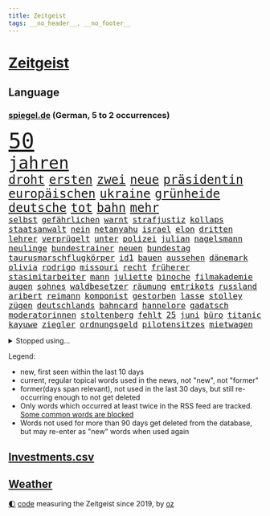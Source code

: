 ```yaml
---
title: Zeitgeist
tags: __no_header__, __no_footer__
---
```


# [Zeitgeist](https://oliz.io/zeitgeist/)

## Language

<h3><a href="https://www.spiegel.de" target="_blank">spiegel.de</a> (German, 5 to 2 occurrences)</h3>
<p style="font-family:monospace">
<span style="font-size:32pt"><a href="news_links.html#50" class="current">50</a></span>
<br>
<span style="font-size:25pt"><a href="news_links.html#jahren" class="current">jahren</a></span>
<br>
<span style="font-size:18pt"><a href="news_links.html#droht" class="current">droht</a></span>
<span style="font-size:18pt"><a href="news_links.html#ersten" class="current">ersten</a></span>
<span style="font-size:18pt"><a href="news_links.html#zwei" class="current">zwei</a></span>
<span style="font-size:18pt"><a href="news_links.html#neue" class="current">neue</a></span>
<span style="font-size:18pt"><a href="news_links.html#präsidentin" class="current">präsidentin</a></span>
<span style="font-size:18pt"><a href="news_links.html#europäischen" class="current">europäischen</a></span>
<span style="font-size:18pt"><a href="news_links.html#ukraine" class="current">ukraine</a></span>
<span style="font-size:18pt"><a href="news_links.html#grünheide" class="current">grünheide</a></span>
<span style="font-size:18pt"><a href="news_links.html#deutsche" class="current">deutsche</a></span>
<span style="font-size:18pt"><a href="news_links.html#tot" class="current">tot</a></span>
<span style="font-size:18pt"><a href="news_links.html#bahn" class="current">bahn</a></span>
<span style="font-size:18pt"><a href="news_links.html#mehr" class="current">mehr</a></span>
<br>
<span style="font-size:12pt"><a href="news_links.html#selbst" class="current">selbst</a></span>
<span style="font-size:12pt"><a href="news_links.html#gefährlichen" class="current">gefährlichen</a></span>
<span style="font-size:12pt"><a href="news_links.html#warnt" class="current">warnt</a></span>
<span style="font-size:12pt"><a href="news_links.html#strafjustiz" class="new">strafjustiz</a></span>
<span style="font-size:12pt"><a href="news_links.html#kollaps" class="current">kollaps</a></span>
<span style="font-size:12pt"><a href="news_links.html#staatsanwalt" class="current">staatsanwalt</a></span>
<span style="font-size:12pt"><a href="news_links.html#nein" class="current">nein</a></span>
<span style="font-size:12pt"><a href="news_links.html#netanyahu" class="current">netanyahu</a></span>
<span style="font-size:12pt"><a href="news_links.html#israel" class="current">israel</a></span>
<span style="font-size:12pt"><a href="news_links.html#elon" class="current">elon</a></span>
<span style="font-size:12pt"><a href="news_links.html#dritten" class="current">dritten</a></span>
<span style="font-size:12pt"><a href="news_links.html#lehrer" class="current">lehrer</a></span>
<span style="font-size:12pt"><a href="news_links.html#verprügelt" class="current">verprügelt</a></span>
<span style="font-size:12pt"><a href="news_links.html#unter" class="current">unter</a></span>
<span style="font-size:12pt"><a href="news_links.html#polizei" class="current">polizei</a></span>
<span style="font-size:12pt"><a href="news_links.html#julian" class="current">julian</a></span>
<span style="font-size:12pt"><a href="news_links.html#nagelsmann" class="current">nagelsmann</a></span>
<span style="font-size:12pt"><a href="news_links.html#neulinge" class="new">neulinge</a></span>
<span style="font-size:12pt"><a href="news_links.html#bundestrainer" class="current">bundestrainer</a></span>
<span style="font-size:12pt"><a href="news_links.html#neuen" class="current">neuen</a></span>
<span style="font-size:12pt"><a href="news_links.html#bundestag" class="current">bundestag</a></span>
<span style="font-size:12pt"><a href="news_links.html#taurusmarschflugkörper" class="current">taurusmarschflugkörper</a></span>
<span style="font-size:12pt"><a href="news_links.html#id1" class="new">id1</a></span>
<span style="font-size:12pt"><a href="news_links.html#bauen" class="current">bauen</a></span>
<span style="font-size:12pt"><a href="news_links.html#aussehen" class="current">aussehen</a></span>
<span style="font-size:12pt"><a href="news_links.html#dänemark" class="current">dänemark</a></span>
<span style="font-size:12pt"><a href="news_links.html#olivia" class="current">olivia</a></span>
<span style="font-size:12pt"><a href="news_links.html#rodrigo" class="current">rodrigo</a></span>
<span style="font-size:12pt"><a href="news_links.html#missouri" class="current">missouri</a></span>
<span style="font-size:12pt"><a href="news_links.html#recht" class="current">recht</a></span>
<span style="font-size:12pt"><a href="news_links.html#früherer" class="current">früherer</a></span>
<span style="font-size:12pt"><a href="news_links.html#stasimitarbeiter" class="new">stasimitarbeiter</a></span>
<span style="font-size:12pt"><a href="news_links.html#mann" class="current">mann</a></span>
<span style="font-size:12pt"><a href="news_links.html#juliette" class="new">juliette</a></span>
<span style="font-size:12pt"><a href="news_links.html#binoche" class="new">binoche</a></span>
<span style="font-size:12pt"><a href="news_links.html#filmakademie" class="new">filmakademie</a></span>
<span style="font-size:12pt"><a href="news_links.html#augen" class="current">augen</a></span>
<span style="font-size:12pt"><a href="news_links.html#sohnes" class="current">sohnes</a></span>
<span style="font-size:12pt"><a href="news_links.html#waldbesetzer" class="new">waldbesetzer</a></span>
<span style="font-size:12pt"><a href="news_links.html#räumung" class="current">räumung</a></span>
<span style="font-size:12pt"><a href="news_links.html#emtrikots" class="new">emtrikots</a></span>
<span style="font-size:12pt"><a href="news_links.html#russland" class="current">russland</a></span>
<span style="font-size:12pt"><a href="news_links.html#aribert" class="new">aribert</a></span>
<span style="font-size:12pt"><a href="news_links.html#reimann" class="current">reimann</a></span>
<span style="font-size:12pt"><a href="news_links.html#komponist" class="current">komponist</a></span>
<span style="font-size:12pt"><a href="news_links.html#gestorben" class="current">gestorben</a></span>
<span style="font-size:12pt"><a href="news_links.html#lasse" class="new">lasse</a></span>
<span style="font-size:12pt"><a href="news_links.html#stolley" class="new">stolley</a></span>
<span style="font-size:12pt"><a href="news_links.html#zügen" class="current">zügen</a></span>
<span style="font-size:12pt"><a href="news_links.html#deutschlands" class="current">deutschlands</a></span>
<span style="font-size:12pt"><a href="news_links.html#bahncard" class="current">bahncard</a></span>
<span style="font-size:12pt"><a href="news_links.html#hannelore" class="new">hannelore</a></span>
<span style="font-size:12pt"><a href="news_links.html#gadatsch" class="new">gadatsch</a></span>
<span style="font-size:12pt"><a href="news_links.html#moderatorinnen" class="new">moderatorinnen</a></span>
<span style="font-size:12pt"><a href="news_links.html#stoltenberg" class="current">stoltenberg</a></span>
<span style="font-size:12pt"><a href="news_links.html#fehlt" class="current">fehlt</a></span>
<span style="font-size:12pt"><a href="news_links.html#25" class="current">25</a></span>
<span style="font-size:12pt"><a href="news_links.html#juni" class="current">juni</a></span>
<span style="font-size:12pt"><a href="news_links.html#büro" class="current">büro</a></span>
<span style="font-size:12pt"><a href="news_links.html#titanic" class="new">titanic</a></span>
<span style="font-size:12pt"><a href="news_links.html#kayuwe" class="new">kayuwe</a></span>
<span style="font-size:12pt"><a href="news_links.html#ziegler" class="new">ziegler</a></span>
<span style="font-size:12pt"><a href="news_links.html#ordnungsgeld" class="new">ordnungsgeld</a></span>
<span style="font-size:12pt"><a href="news_links.html#pilotensitzes" class="new">pilotensitzes</a></span>
<span style="font-size:12pt"><a href="news_links.html#mietwagen" class="new">mietwagen</a></span>
</p>
<details>
<summary>Stopped using...</summary>
<p class="former" style="font-size:12pt">
lebensmittel(1239) steigenden(1239) usaußenminister(1239) energiewende(1238) entdeckte(1238) hinweisen(1238) körper(1238) chelsea(1237) frühen(1237) richterin(1237) beschließt(1236) depressionen(1236) einstieg(1236) juden(1236) künftigen(1236) meldete(1236) versprach(1236) wünschen(1236) eindruck(1235) eng(1235) kämpfte(1235) mittelmeer(1235) obama(1235) senken(1235) sieger(1235) tiefe(1235) gastgeber(1234) katastrophe(1234) kurzem(1234) mahnt(1234) moderne(1234) anderes(1233) becker(1233) benzin(1233) bestreitet(1233) brief(1233) facebook(1233) lust(1233) manchen(1233) privaten(1233) verlierer(1233) überlebte(1233) befürchten(1232) kabinett(1232) kraft(1232) märchen(1232) schadet(1232) sinken(1232) weitergeht(1232) wettbewerb(1232) zahlung(1232) zustand(1232) digitalisierung(1231) folgte(1231) klimaneutral(1231) landtag(1231) legendären(1231) präsentieren(1231) präsentiert(1231) untersuchungen(1231) konzerne(1230) kämpfer(1230) leichter(1230) polens(1230) rand(1230) verlängern(1230) befreien(1229) enthüllt(1229) ersetzen(1229) großbritanniens(1229) kölner(1229) leitet(1229) oberbürgermeister(1229) verhindert(1229) warschau(1229) ermitteln(1228) klingt(1228) stich(1228) berichterstattung(1227) eingesetzt(1227) stammt(1227) verlängerung(1227) nerven(1226) opfern(1226) rainer(1226) härter(1225) weite(1225) bestimmt(1224) hans(1224) italienischen(1224) meinem(1224) drastischen(1223) erlitt(1223) glücklich(1223) irak(1223) pflanzen(1223) umsatz(1223) bekamen(1222) endspiel(1222) erneuten(1222) gesetze(1222) tausenden(1222) verfehlt(1222) verteidigen(1222) haushalte(1221) bundesstaat(1219) tiefen(1217) 23(1216) aktivistin(1215) nachgewiesen(1213) erschießt(1211) führenden(1211) müsste(1211) ökonomen(1211) königin(1209) heftigen(1207) spitzenreiter(1207) rang(1206) karten(1205) abhängig(1203) stress(1203) niedrig(1201) whatsapp(1201) grüner(1190) herausforderungen(1190) blinken(1176) maschinen(1162) ausweg(1159) orte(1075) unis(1049) banken(1038) gestanden(1014) tennisstar(1001) zentralbank(977) lebensmitteln(971) zugestimmt(953) vegas(947) erscheint(937) kuriose(933) kameras(932) entlastung(924) king(909) hoffenheim(904) fifa(899) irritiert(893) vorfeld(882) großbank(875) ice(871) krankenkassen(868) wichtiges(863) studenten(853) betrüger(838) gletscher(836) tradition(822) guterres(816) brennt(809) diskussionen(808) beschossen(807) lehrerinnen(805) bat(786) heikel(783) desto(769) expremier(769) afrikanischen(757) verspätungen(739) gestärkt(729) beschuss(724) hochschule(711) austausch(710) ungewiss(703) starkes(700) prominenter(694) kalt(693) recherchen(664) export(661) dahin(660) sinne(643) tiefer(636) gegenzug(621) veröffentlichen(619) 86(615) finde(610) bekämpft(604) 16jähriger(603) namens(601) erdbeben(600) erlegen(595) vernichtet(591) chinesen(585) antony(583) toilette(580) dach(579) schlimmeres(572) island(571) 89(565) hoffnungsträger(564) disney(563) aufmerksam(562) strenge(557) einladung(555) herunter(551) träumt(546) fische(544) boni(543) missverständnis(542) atlantik(541) zutritt(541) aufholjagd(524) härtesten(500) aktivist(498) rückstand(497) ernennt(485) todesstrafe(484) leere(481) verehrt(478) fängt(474) misstrauen(474) gleise(472) kritisierten(470) umso(470) credit(467) suisse(467) bedienen(466) gesprengt(466) jüdische(464) stimmten(459) überlebende(454) beunruhigt(451) fotograf(451) game(451) abschiebungen(449) flogen(447) strafanzeige(442) jahresbeginn(441) marcel(441) getränke(438) trauern(436) kieler(435) sprint(433) überstanden(433) lockt(427) aggressiv(421) zehnte(419) lebensgefahr(418) fassen(415) sorgten(409) dieb(407) flaschen(403) marode(402) kommender(400) befasst(398) metropolen(396) menschlichen(394) erneuter(393) jubelt(393) 5000(389) highlight(388) ausgerufen(386) freiwillige(384) insekten(381) läufer(381) lauf(379) beantwortet(377) panik(374) wahlsieger(374) dfbpokal(373) dicht(373) alonso(368) brauche(368) grafiken(368) uhren(368) nordirland(367) befreiungsschlag(364) menschliche(363) aufträge(360) lieferte(360) ausweitung(359) geklaut(359) stürme(356) ankommen(352) protestaktion(344) bezieht(343) dominieren(343) erfolgen(343) südwesten(342) unterzeichnet(342) bier(341) rebellion(341) regulierung(341) wanderer(340) bahnreisende(339) genaue(338) mutterkonzern(338) sommerspielen(338) kleinkind(337) tatwaffe(336) zittern(336) gegenwind(333) glas(332) imran(330) khan(330) veränderungen(328) wiedergewählt(328) geknackt(327) ubs(325) lobte(323) gekürt(321) mädchens(321) 13jährige(320) boomt(320) verschiedener(320) geisel(319) gemälde(319) rahmen(318) übergriff(317) bekämpfung(316) bar(315) amtsinhaber(312) beine(308) mainzer(307) massenhaft(307) fühle(305) arbeiter(304) belgische(301) existiert(301) kern(300) ikone(298) yoga(297) kuba(296) supreme(296) etablierten(292) evakuierung(292) funk(291) branchenverband(288) radikalisierung(287) waldbränden(287) institute(286) regierungen(286) schlägerei(286) schönsten(286) lüneburg(284) raisi(284) strompreise(284) kredite(283) massen(283) prognostiziert(283) unogeneralsekretär(283) brad(282) florenz(282) motto(281) verwechselt(281) gegenschlag(280) anschlägen(279) drang(279) alben(278) zeitungen(276) infolge(275) mobilität(273) verweis(272) blicke(269) luftangriffen(268) rocky(268) helden(266) dietmar(265) kronprinz(260) unterschied(260) verrückt(256) lindemann(255) missstände(255) model(254) rampenlicht(253) aufgetreten(252) potenziell(252) bunter(251) durchgreifen(248) rechtsextremer(248) gespült(247) lieb(247) stellvertretende(247) tatverdächtig(245) trauma(245) systeme(244) quellen(243) versammlung(243) toronto(242) weltberühmt(242) telefon(241) beeinträchtigungen(240) abends(239) fällig(239) präsidentenwahl(239) händen(238) jemanden(238) ozean(238) bartsch(236) eindringen(236) gentechnik(236) nachhaltige(235) verdankt(229) erderwärmung(228) sicheren(225) aufatmen(224) thrones(224) zweitgrößten(224) selbstbewusst(223) m(222) palästinensische(221) vorort(221) aufräumen(219) brandmauer(218) militärisch(215) streichung(215) lagen(214) varianten(214) aushalten(213) milliardenschweres(213) bemerkenswert(211) geleistet(209) himmelskörper(209) ergebnissen(208) juristin(208) unsicherheit(208) emden(207) angabe(205) libyschen(205) albtraum(204) lady(203) podium(203) betriebe(202) rätselt(202) signale(202) abgeschnitten(201) kipppunkt(200) metern(200) antónio(198) kapitol(198) schrecklichen(198) seltener(198) winde(198) bestens(196) frachtschiffe(194) prägen(194) eingeschlossen(193) künstlerinnen(193) patientin(192) ratingagentur(192) dauerte(191) hausarrest(191) uber(191) verglichen(191) eigentor(190) rassismusvorwürfe(190) schild(190) vorgesetzte(190) tankstelle(188) hartes(187) xabi(187) überwacht(187) geladen(186) judenhass(186) milizen(186) tänzer(186) 53(185) organisierten(185) hebel(184) posts(184) roter(184) express(183) 03(182) böen(182) abstiegskampf(181) ansage(181) pannen(181) exfreundin(180) momente(180) hisbollah(179) eiffelturm(178) kontrollverlust(178) verübt(176) disziplin(175) arena(174) ködern(174) usbundesstaaten(174) zeitschrift(174) hühner(172) total(172) gleicht(170) jugendorganisation(170) indiz(169) populäre(169) usbotschaft(169) würzburg(169) 99(165) antisemitischen(165) morgenstunden(165) bars(164) bekanntwerden(163) bezahlbare(163) vettel(163) erinnerungskultur(162) gelesen(162) süddeutsche(162) 12000(161) ausgangssperre(161) verheerende(161) wankt(161) chile(160) gegenschlägen(160) manila(160) nszeit(159) ständige(159) gebohrt(158) 133(157) gearbeitet(157) kräftiger(157) jean(156) turner(156) 1981(155) time(155) 76(154) belästigt(154) harsche(154) absoluten(153) organisatoren(153) kurdische(152) veranlasst(152) verbracht(152) antisemitischer(151) verliebt(150) ausbruch(149) geiselnehmer(149) königshaus(148) proben(148) ostukraine(147) übernahm(147) erkältung(146) untermauert(146) bay(145) fallende(145) gesundheitssystem(145) uskongress(145) palästina(144) blätter(142) pflegekräfte(142) bowl(141) harren(141) milieu(141) nationalsozialisten(141) unbewohnbar(141) asteroiden(140) brandstifter(140) extinction(140) lahmgelegt(140) produktionsfirma(140) bundesinnenministerium(139) euebene(139) juristen(139) knappen(139) nassen(139) nflstar(139) pflegte(139) eugelder(138) gelitten(138) 90jährige(136) abzugeben(136) husten(136) lebensgefährten(136) schienennetz(136) kritischen(135) mächtiger(135) goetheinstitut(134) tsg(134) ausrutscher(133) delfine(133) garage(133) radikaler(132) first(130) schuster(130) ukrainehilfen(130) dienstälteste(129) feiertage(129) genötigt(129) vielfältig(129) wachsender(129) verärgern(127) betrugsprozess(126) berechtigt(125) butler(125) verordnet(125) versuchtem(125) wagenknechtpartei(125) anhaltenden(124) hakt(124) narzissten(124) ortschaften(124) vorindustriellen(124) großzügigen(123) monarchie(122) unterscheidet(122) vernichten(122) belit(121) europameisterschaft(121) huber(121) israelisches(121) onay(121) schwaben(120) vage(120) überwältigt(120) hamasgeiseln(119) köstliche(119) schuf(119) steuerte(119) bekennen(118) süddeutschen(118) zärtlichkeit(118) altbundeskanzler(117) etablieren(116) spiegelredakteurin(116) umgebaut(116) rückgängig(115) unochef(115) einführung(114) bekomme(113) tabellenplatz(113) armeechef(112) autobiografie(112) positioniert(112) anklagen(111) schacht(111) tony(111) flächenbrand(110) holger(110) parlamentarier(110) rune(110) universitäten(109) anerkennen(108) hagelte(108) krisenstimmung(108) einseitige(107) immunsystem(107) oberhalb(107) persönlichkeiten(107) uskampfjets(107) ernsthafte(106) feststehen(106) gegentore(106) kap(106) identitäre(105) raptors(105) halbmond(104) lufthansatochter(104) verdreifacht(104) abzuschaffen(103) andrzej(103) bakterium(103) duda(103) ukrainehilfe(103) zusätzliches(103) führungskräften(102) militärhilfen(102) einmalig(101) informierte(101) rechtliche(101) usschauspieler(101) proiranische(100) redaktion(100) anreize(99) fortuna(99) hamasterrorangriff(99) ware(99) aussetzen(98) bagdad(98) bewertung(98) arbeitnehmern(97) erkämpfte(97) gehasst(97) härtetest(97) markige(97) rückte(97) veränderung(97) zündende(97) ausländer(96) erwünscht(96) netzbetreiber(96) topspieler(96) wachsamkeit(96) eigenem(94) festen(94) rechtlich(94) twenty4tim(94) 37jährige(93) 700000(93) religiöser(93) antisemitisch(92) erich(92) favoritin(92) schuldenregeln(92) staatsoberhaupt(92) afdnachwuchs(91) bombardiert(91) dienstleister(91) geräten(91) investments(91) rechtsextremistisch(91) definition(90) hackergruppe(90) steckten(90) wett(90) 2012(89) entschädigungen(89) geschenkt(89) gießen(89) lava(89) lugner(89) opernball(89) ruandaabschiebungen(89) tatorten(89) todesschützen(89) vernebeln(89) schnappte(88) fantastisch(87) gebärmutterhalskrebs(87) islamische(87) liberia(87) rahmenbedingungen(87) vermehren(87) geliebt(86) suchten(86) gallen(85) musikpreis(85) slalom(85) ungeschlagen(85) verwaltungsgericht(85) aufzuarbeiten(84) ausgesperrt(84) eisbaden(84) ilona(84) kinofilm(84) philosophin(84) regionalbahn(84) rekordsieger(84) toleranz(84) verstaatlichung(84) abgewickelt(83) bankenaufsicht(83) eiskalten(83) revolutionieren(83) states(83) waldsee(83) zweikampf(83) ausverkauft(82) kamele(82) klugen(82) regenwald(82) unattraktiver(82) unbeschadet(82) warnsignal(82) überschaubar(82) brisante(81) einsetzenden(81) fußballklub(81) klimafreundlicher(81) projekten(81) reichweite(81) zuschauen(81) exprofi(80) geiselbefreiung(80) haushaltsurteil(80) argentinischen(79) argument(79) belfast(79) dr(79) ernsthaft(79) käse(79) rentnerinnen(79) armin(78) etat(78) kirchenoberhaupt(78) riesen(78) tormaschine(78) 18jährige(77) atomrakete(77) galeria(77) gebilligt(77) karstadt(77) lieferkettengesetzes(77) todolisten(77) virtuellen(77) vorstellungen(77) anschauen(76) bushido(76) shishabranche(76) verschüttet(76) bauzeit(75) brauchten(75) dänemarks(75) klimaschutzmaßnahmen(75) reformpaket(75) schlafende(75) 30jährige(74) kaufhof(74) konsumiert(74) mileis(74) verhandlungsführer(74) verstärker(74) diensthandys(73) kahlschlag(73) leise(73) miele(73) mindestlohn(73) schleswigholsteinischen(73) ausgedacht(72) größe(72) justine(72) niro(72) raschen(72) 125(71) agentur(71) brett(71) derartige(71) himalaya(71) jahrhundertfigur(71) strompreisen(71) stuttgarter(71) 1977(70) finanz(70) konservativer(70) lernt(70) montana(70) schulz(70) schwarm(70) betracht(69) buckinghampalast(69) dynamik(69) gesamtweltcup(69) kulturinstitutionen(69) schlimme(69) vereidigt(69) angefochten(68) bahnchef(68) dithmarschen(68) spielplan(68) zurückgehen(68) aufschub(67) billie(67) cybertrucks(67) fußballstadien(67) japans(67) koffer(67) schönberger(67) sehnen(67) zunehmen(67) 93(66) büste(66) fallstricke(66) größtem(66) lockerungen(66) station(66) sängerinnen(66) trio(66) kreditwürdigkeit(65) schuldigen(65) ankläger(64) beigelegt(64) berüchtigt(64) cherson(64) debbie(64) guru(64) heimischen(64) reedereien(64) sprengstoff(64) termine(64) umstrittenes(64) 60jähriger(63) autokraten(63) drohschreiben(63) eingefrorenem(63) importe(63) saluschny(63) staatssekretär(63) unipräsidentin(63) antrieb(62) ausstände(62) bundestagsmandat(62) gigantisch(62) nachgerechnet(62) oma(62) verspätete(62) 225(61) fdpfraktionschef(61) mächtig(61) stürmt(61) tödlichste(61) beißen(60) bonuszahlungen(60) kaili(60) kerzen(60) landsberg(60) petersdom(60) usstreitkräfte(60) walerij(60) 44jährige(59) aktiviert(59) australian(59) bundestagsvizepräsidentin(59) diesjährige(59) legendär(59) zunehmende(59) eingelenkt(58) küstenwächter(58) omas(58) vierter(58) ac/dc(57) church(57) eruption(57) seuchen(57) ballistische(56) billigangeboten(56) dan(56) indisches(56) kleidervorschriften(56) köstlich(56) schwerste(56) shoppingapp(56) socialmediapost(56) weißer(56) erledigt(55) investors(55) it's(55) löchern(55) masterplan(55) schwert(55) 80000(54) aktenaffäre(54) diversen(54) dreyer(54) druckwelle(54) könige(54) shishatabak(54) stehende(54) treuhandverwaltung(54) wirtschaftsbeziehungen(54) angezweifelt(53) beau(53) buchtipps(53) huthiangriffe(53) entzündet(52) keineswegs(52) militärbündnis(52) niedergelegt(52) regionalmacht(52) seeler(52) spiegelsportredaktion(52) teilwiederholung(52) therapien(52) effektiv(51) hektar(51) prag(51) bayernstar(50) best(50) neujahr(50) asylanträge(49) bisheriger(49) kaufinteressenten(49) pforzheim(49) spiegelkorrespondentin(49) spielunterbrechung(49) zentralbankchefin(49) abebben(48) beliebteste(48) biontech(48) elfenbeinküste(48) landkarte(48) leiten(48) nussbaum(48) parlamentsausschuss(48) raketenstarts(48) tanzte(48) 22jähriger(47) basketballlegende(47) gebrauch(47) geschädigten(47) jemenitischen(47) pornografie(47) äußersten(47) begegnen(46) berufungsgericht(46) bundesgericht(46) niederlagenserie(46) wright(46) 1980(45) absatz(45) abwarten(45) feiere(45) indische(45) pleitewelle(45) russlandsanktionen(45) carlson(44) fu(44) rekordniveau(44) schieben(44) soziologin(44) tucker(44) alfons(43) einstellungen(43) schuhbeck(43) terrorverdächtige(43) umweltbundesamt(43) zander(43) cards(42) offizieller(42) spacey(42) vorteile(42) angepasst(41) kartoffeln(41) niemals(41) unistadt(41) anlässlich(40) einkaufszentren(40) liebling(40) mona(40) schmuggler(40) sonderermittler(40) topfavorit(40) wüten(40) bergsteiger(39) gesamtklassements(39) geschmiert(39) geweckt(39) ifw(39) kaufhauskette(39) oregon(39) raubüberfälle(39) triumphieren(39) versammeln(39) cdu/csu(38) machtwort(38) märchenhafte(38) spdmann(38) vorsorglich(38) wegfall(38) priscilla(37) regalen(37) sicherheitsapparat(37) motivierten(36) regierungsarbeit(36) wahlkampfrede(36) wilder(36) autoritär(35) einzel(35) fernhalten(35) gurken(35) hype(35) polizeibeamter(35) spiegelnewsletter(35) wahlbetrugs(35) breiten(34) humboldtuniversität(34) neuerdings(34) attal(33) baltimore(33) biathlonteam(33) inspektionen(33) jahresanfang(33) lippen(33) michelle(33) populärste(33) sbu(33) täters(33) zeitzeugen(33) zurückzukehren(33) arbeitsministerium(32) darknet(32) etlicher(32) fanatiker(32) fusion(32) geeigneten(32) immobilienpreisen(32) inneren(32) quarterback(32) schießstand(32) stürmten(32) wunderkind(32) bedient(31) besuchern(31) boykottiert(31) brady(31) brennender(31) direkten(31) fulda(31) geistigen(31) kleinanzeigen(31) losgehen(31) namibia(31) schultz(31) schusswaffen(31) topklubs(31) y(31) afrikacup(30) emanuele(30) inselstaats(30) office(30) prozessbeginn(30) typs(30) unappetitlich(30) wiederanpfiff(30) aktionskünstler(29) anhörung(29) canon(29) einladen(29) erezept(29) machtlos(29) massenmörder(29) pünktlich(29) redakteure(29) sony(29) triumphierten(29) trumpprozess(29) unosicherheitsrats(29) befragte(28) davos(28) jackson(28) ten(28) tragisches(28) verbotsverfahren(28) verzögerungen(28) wayne(28) wutausbruch(28) drehbuchautor(27) ereignissen(27) zukünftige(27) asienmeisterschaft(26) infront(26) rechtsaußenpartei(26) 26jähriger(25) baltischen(25) eingeführte(25) fischerei(25) hur(25) paradies(25) positionierte(25) fantasien(24) größen(24) regionalregierung(24) western(24) auszahlung(23) autokrat(23) discover(23) edward(23) huthistellungen(23) mahomes(23) protestwelle(23) 49ers(22) gegründete(22) horrorfilm(22) insolvenzverwalter(22) jagt(22) mafiaboss(22) passage(22) quarterbacks(22) sophie(22) terrortruppe(22) gebüsch(21) mühelos(21) batic(20) conrad(20) einfrieren(20) erläuterte(20) freizubekommen(20) geniale(20) lamar(20) leitmayr(20) metalldiebstahl(20) populärer(20) weltpolitik(20) 2050(19) chemiebranche(19) diabetes(19) drogenherstellung(19) dschungelcamp(19) epische(19) fassbinder(19) fitness(19) knarf(19) politikum(19) ravens(19) sellner(19) tricksen(19) völkischen(19) kompliment(18) zurückgeht(18) ärztliche(18) eruptionen(17) gustav(17) sorgenkind(17) strike(17) trauschein(17) umdrehen(17) besetztes(16) bestückt(16) informanten(16) schafen(16) wehrhafte(16) abgeführt(15) karibische(15) russisch(15) antiafddemonstrationen(14) bezog(14) ehrgeiz(14) parkgebühren(14) rechtlichen(14) scheu(14) shahak(14) swifts(14) tabellenzweiter(14) untreue(14) verfolgungsjagd(14) erbeuten(13) konkretes(13) kriegsgegner(13) nadeschdin(13) todesurteil(13) würdigten(13) afdkandidaten(12) angebunden(12) gesichtern(12) holocaustgedenktag(12) jahrzehnts(12) kernkraftwerk(12) kontinent(12) landschaft(12) natenom(12) personelle(12) verfassungsgerichtshof(12) furchtbaren(11) kenianische(11) kramer(11) staffeln(11)
</p>
</details>
<p>Legend:
<ul>
<li><span class="new">new</span>, first seen within the last 10 days</li>
<li><span class="current">current</span>, regular topical words used in the news, not "new", not "former"</li>
<li><span class="former">former(days span relevant)</span>, not used in the last 30 days, but still re-occurring enough to not get deleted</li>
<li>Only words which occurred at least twice in the RSS feed are tracked. <a href="language/filters.py">Some common words are blocked</a></li>
<li>Words not used for more than 90 days get deleted from the database, but may re-enter as "new" words when used again</li>
</ul>
</p>

## [Investments](investments.html)[.csv](investments.csv)

## [Weather](weather.html)

<footer>
<a href="javascript:toggleTheme()" class="nav">🌓</a>
<a href="https://github.com/ooz/zeitgeist">code</a> measuring the Zeitgeist since 2019, by <a href="https://oliz.io">oz</a>
</footer>
